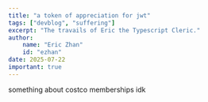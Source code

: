 ```yaml
---
title: "a token of appreciation for jwt"
tags: ["devblog", "suffering"]
excerpt: "The travails of Eric the Typescript Cleric."
author:
    name: "Eric Zhan"
    id: "ezhan"
date: 2025-07-22
important: true
---
```


something about costco memberships idk